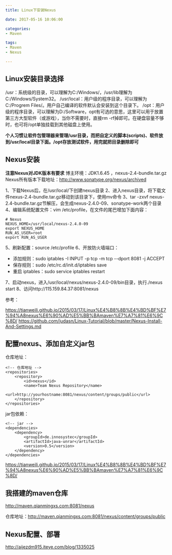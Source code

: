 ```yaml
---
title: Linux下安装Nexus

date: 2017-05-16 10:06:00

categories:
- Maven

tags:
- Maven
- Nexus

---
```


## Linux安装目录选择

/usr：系统级的目录，可以理解为C:/Windows/，/usr/lib理解为C:/Windows/System32。
/usr/local：用户级的程序目录，可以理解为C:/Progrem Files/。用户自己编译的软件默认会安装到这个目录下。
/opt：用户级的程序目录，可以理解为D:/Software，opt有可选的意思，这里可以用于放置第三方大型软件（或游戏），当你不需要时，直接rm -rf掉即可。在硬盘容量不够时，也可将/opt单独挂载到其他磁盘上使用。

**个人习惯让软件包管理器来管理/usr目录，而把自定义的脚本(scripts)、软件放到/usr/local目录下面。/opt存放测试软件，用完就把目录删除即可**

## Nexus安装

**注意Nexus对JDK版本有要求**
博主环境：JDK1.6.45 ，nexus-2.4-bundle.tar.gz
Nexus所有版本下载地址：http://www.sonatype.org/nexus/archived

1、下载Nexus后，在/usr/local/下创建nexus目录
2、进入nexus目录，将下载文件nexus-2.4-bundle.tar.gz移动到该目录下，使用mv命令
3、tar -zxvf nexus-2.4-bundle.tar.gz节解压，会生成nexus-2.4.0-09、sonatype-work两个目录
4、编辑系统配置文件：vim /etc/profile，在文件的尾巴增加下面内容：

	# Nexus
	NEXUS_HOME=/usr/local/nexus-2.4.0-09
	export NEXUS_HOME
	RUN_AS_USER=root
	export RUN_AS_USER

5、刷新配置：source /etc/profile
6、开放防火墙端口：

* 添加规则：sudo iptables -I INPUT -p tcp -m tcp --dport 8081 -j ACCEPT
* 保存规则：sudo /etc/rc.d/init.d/iptables save
* 重启 iptables：sudo service iptables restart

7、启动nexus，进入/usr/local/nexus/nexus-2.4.0-09/bin目录，执行./nexus start
8、访问http://115.159.84.37:8081/nexus

参考：

https://tianweili.github.io/2015/03/17/Linux%E4%B8%8B%E4%BD%BF%E7%94%A8nexus%E6%90%AD%E5%BB%BAmaven%E7%A7%81%E6%9C%8D/
https://github.com/judasn/Linux-Tutorial/blob/master/Nexus-Install-And-Settings.md

## 配置nexus、添加自定义jar包

仓库地址：

	<!-- 仓库地址 -->
	<repositories>
		<repository>
			<id>nexus</id>
			<name>Team Nexus Repository</name>
			<url>http://yourhostname:8081/nexus/content/groups/public</url>
		</repository>
	</repositories>

jar包依赖：

	<!-- jar -->
	<dependencies>
		<dependency>
			<groupId>de.innosystec</groupId>
			<artifactId>java-unrar</artifactId>
			<version>0.5</version>
		</dependency>
	</dependencies>

https://tianweili.github.io/2015/03/17/Linux%E4%B8%8B%E4%BD%BF%E7%94%A8nexus%E6%90%AD%E5%BB%BAmaven%E7%A7%81%E6%9C%8D/

## 我搭建的maven仓库

http://maven.qianmingxs.com:8081/nexus

仓库地址：http://maven.qianmingxs.com:8081/nexus/content/groups/public

## Nexus配置、部署

http://aijezdm915.iteye.com/blog/1335025
